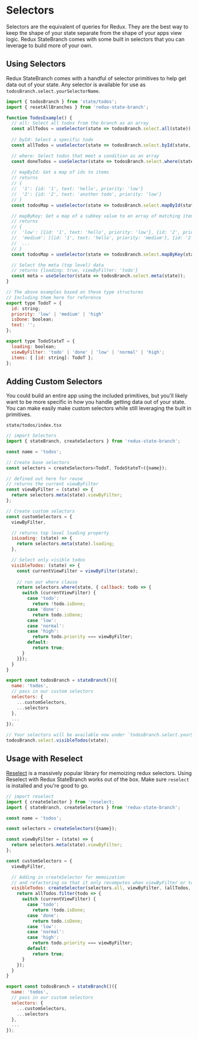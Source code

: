 # Selectors

Selectors are the equivalent of queries for Redux. They are the best way to keep the shape of your state separate from the shape of your apps view logic. Redux StateBranch comes with some built in selectors that you can leverage to build more of your own. 

## Using Selectors
Redux StateBranch comes with a handful of selector primitives to help get data out of your state. Any selector is available for use as `todosBranch.select.yourSelectorName`.

```jsx
import { todosBranch } from 'state/todos'; 
import { resetAllBranches } from 'redux-state-branch';

function TodosExample() {
  // all: Select all todos from the branch as an array
  const allTodos = useSelector(state => todosBranch.select.all(state));
    
  // byId: Select a specific todo
  const allTodos = useSelector(state => todosBranch.select.byId(state, {id: 'myTodoId'}));

  // where: Select todos that meet a condition as an array
  const doneTodos = useSelector(state => todosBranch.select.where(state, {callback: (todo) => !!todo.isDone})),
  
  // mapById: Get a map of ids to items
  // returns
  // {
  //  '1': {id: '1', text: 'hello', priority: 'low'}
  //  '2': {id: '2', text: 'another todo', priority: 'low'}
  // }
  const todosMap = useSelector(state => todosBranch.select.mapById(state));

  // mapByKey: Get a map of a subkey value to an array of matching items
  // returns
  // {
  //  'low': [{id: '1', text: 'hello', priority: 'low'}, {id: '2', priority: 'low', ...}],
  //  'medium': [{id: '1', text: 'hello', priority: 'medium'}, {id: '2', priority: 'medium', ...}],
  //  ...
  // }
  const todosMap = useSelector(state => todosBranch.select.mapByKey(state, {key: 'priority'}));

  // Select the meta (top level) data
  // returns {loading: true, viewByFilter: 'todo'}
  const meta = useSelector(state => todosBranch.select.meta(state));
}

// The above examples based on these type structures
// Including them here for reference
export type TodoT = {
  id: string;
  priority: 'low' | 'medium' | 'high'
  isDone: boolean;
  text: '';
};

export type TodoStateT = {
  loading: boolean;
  viewByFilter: 'todo' | 'done' | 'low' | 'normal' | 'high';
  items: { [id: string]: TodoT };
};
```

## Adding Custom Selectors

You could build an entire app using the included primitives, but you'll likely want to be more specific in how you handle getting data out of your state. You can make easily make custom selectors while still leveraging the built in primitives.

`state/todos/index.tsx`
```js
// import Selectors
import { stateBranch, createSelectors } from 'redux-state-branch';

const name = 'todos';

// Create base selectors
const selectors = createSelectors<TodoT, TodoStateT>({name});

// defined out here for reuse
// returns the current viewByFilter
const viewByFilter = (state) => {
  return selectors.meta(state).viewByFilter;
};

// Create custom selectors
const customSelectors = {
  viewByFilter,

  // returns top level loading property
  isLoading: (state) => {
    return selectors.meta(state).loading;
  },

  // Select only visible todos
  visibleTodos: (state) => {
    const currentViewFilter = viewByFilter(state);
    
    // run our where clause
    return selectors.where(state, { callback: todo => {
      switch (currentViewFilter) {
        case 'todo':
          return !todo.isDone;
        case 'done':
          return todo.isDone;
        case 'low':
        case 'normal':
        case 'high':
          return todo.priority === viewByFilter;
        default:
          return true;
      }
    }});
  }
}

export const todosBranch = stateBranch()({ 
  name: 'todos',
  // pass in our custom selectors
  selectors: {
    ...customSelectors,
    ...selectors
  },
  ...
});

// Your selectors will be available now under `todosBranch.select.yourSelectorName`
todosBranch.select.visibleTodos(state);
```


## Usage with Reselect
[Reselect](https://github.com/reduxjs/reselect) is a massively popular library for memoizing redux selectors. Using Reselect with Redux StateBranch works out of the box. Make sure `reselect` is installed and you're good to go.

```js
// import reselect
import { createSelector } from 'reselect;
import { stateBranch, createSelectors } from 'redux-state-branch';

const name = 'todos';

const selectors = createSelectors({name});

const viewByFilter = (state) => {
  return selectors.meta(state).viewByFilter;
};

const customSelectors = {
  viewByFilter,

  // Adding in createSelector for memoization
  // and refactoring so that it only recomputes when viewByFilter or todos change
  visibleTodos: createSelector(selectors.all, viewByFilter, (allTodos, currentViewFilter) => {
    return allTodos.filter(todo => {
      switch (currentViewFilter) {
        case 'todo':
          return !todo.isDone;
        case 'done':
          return todo.isDone;
        case 'low':
        case 'normal':
        case 'high':
          return todo.priority === viewByFilter;
        default:
          return true;
      }
    });
  }
}

export const todosBranch = stateBranch()({ 
  name: 'todos',
  // pass in our custom selectors
  selectors: {
    ...customSelectors,
    ...selectors
  },
  ...
});
```